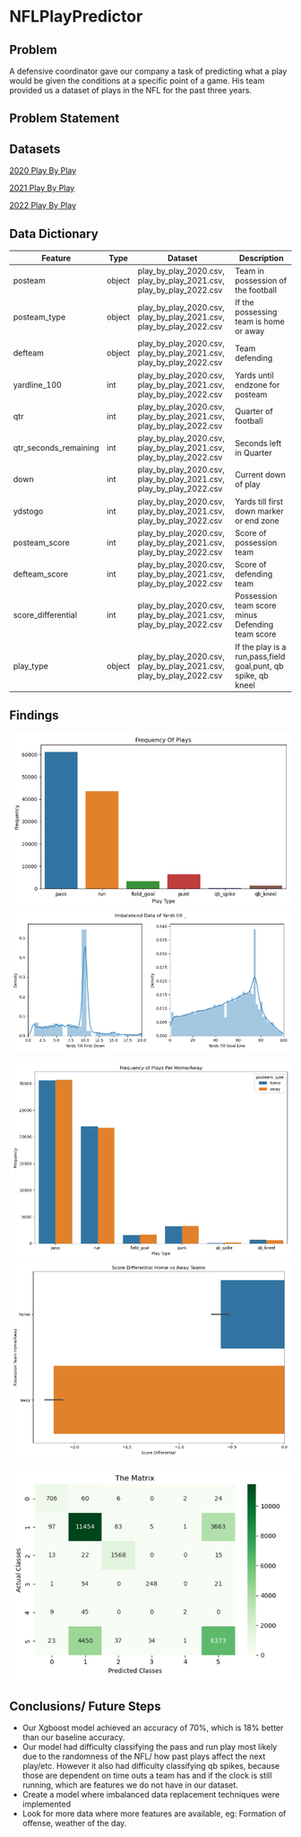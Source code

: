 # NFLPlayPredictor

## Problem
A defensive coordinator gave our company a task of predicting what a play would be given the conditions at a specific point of a game. His team provided us a dataset of plays in the NFL for the past three years.

## Problem Statement

## Datasets
[2020 Play By Play](./data/play-by-play-2020.csv)

[2021 Play By Play](./data/play-by-play-2021.csv)

[2022 Play By Play](./data/play-by-play-2022.csv)

## Data Dictionary
|Feature|Type|Dataset|Description|
|---|---|---|---|
|posteam|object|play_by_play_2020.csv, play_by_play_2021.csv, play_by_play_2022.csv|Team in possession of the football|
|posteam_type|object|play_by_play_2020.csv, play_by_play_2021.csv, play_by_play_2022.csv|If the possessing team is home or away|
|defteam|object|play_by_play_2020.csv, play_by_play_2021.csv, play_by_play_2022.csv|Team defending|
|yardline_100|int|play_by_play_2020.csv, play_by_play_2021.csv, play_by_play_2022.csv|Yards until endzone for posteam|
|qtr|int|play_by_play_2020.csv, play_by_play_2021.csv, play_by_play_2022.csv|Quarter of football|
|qtr_seconds_remaining|int|play_by_play_2020.csv, play_by_play_2021.csv, play_by_play_2022.csv|Seconds left in Quarter|
|down|int|play_by_play_2020.csv, play_by_play_2021.csv, play_by_play_2022.csv|Current down of play|
|ydstogo|int|play_by_play_2020.csv, play_by_play_2021.csv, play_by_play_2022.csv|Yards till first down marker or end zone|
|posteam_score|int|play_by_play_2020.csv, play_by_play_2021.csv, play_by_play_2022.csv|Score of possession team|
|defteam_score|int|play_by_play_2020.csv, play_by_play_2021.csv, play_by_play_2022.csv|Score of defending team|
|score_differential|int|play_by_play_2020.csv, play_by_play_2021.csv, play_by_play_2022.csv|Possession team score minus Defending team score|
|play_type|object|play_by_play_2020.csv, play_by_play_2021.csv, play_by_play_2022.csv|If the play is a run,pass,field goal,punt, qb spike, qb kneel|


## Findings
![plot](./images/edavisuals/Plays.png)
![plot](./images/edavisuals/ImbalancedDataYards.png)

![plot](./images/edavisuals/HomeAway.png)
![plot](./images/edavisuals/ScoreHomeAway.png)

![plot](./images/edavisuals/Matrix.png)

## Conclusions/ Future Steps
* Our Xgboost model achieved an accuracy of 70%, which is 18% better than our baseline accuracy.
* Our model had difficulty classifying the pass and run play most likely due to the randomness of the NFL/ how past plays affect the next play/etc. However it also had difficulty classifying qb spikes, because those are dependent on time outs a team has and if the clock is still running, which are features we do not have in our dataset.
* Create a model where imbalanced data replacement techniques were implemented
* Look for more data where more features are available, eg: Formation of offense, weather of the day.

